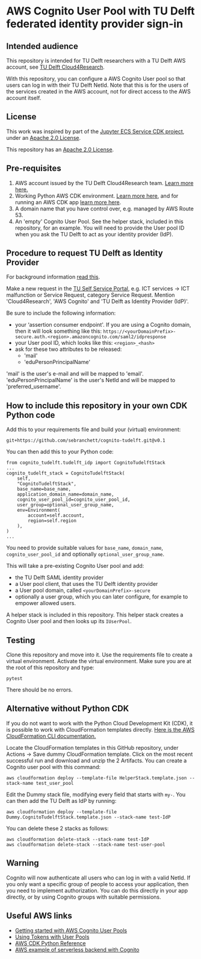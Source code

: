 # AWS Cognito User Pool with TU Delft federated identity provider sign-in

## Intended audience
This repository is intended for TU Delft researchers with a TU Delft AWS account, see [TU Delft Cloud4Research](https://tu-delft-ict-innovation.github.io/Cloud4Research/).

With this repository, you can configure a AWS Cognito User pool so that users can log in with their TU Delft NetId. Note that this is for the users of the services created in the AWS account, not for direct access to the AWS account itself.

## License
This work was inspired by part of the [Jupyter ECS Service CDK project](https://github.com/avishayil/jupyter-ecs-service), under an [Apache 2.0 License](https://github.com/avishayil/jupyter-ecs-service/blob/master/LICENSE.md).

This repository has an [Apache 2.0 License](./LICENSE).

## Pre-requisites
1) AWS account issued by the TU Delft Cloud4Research team. [Learn more here.](https://tu-delft-ict-innovation.github.io/Cloud4Research/)
2) Working Python AWS CDK environment. [Learn more here](https://docs.aws.amazon.com/cdk/v2/guide/getting_started.html#getting_started_prerequisites), and for running an AWS CDK app [learn more here](https://docs.aws.amazon.com/cdk/v2/guide/hello_world.html).
3) A domain name that you have control over, e.g. managed by AWS Route 53.
4) An 'empty' Cognito User Pool. See the helper stack, included in this repository, for an example. You will need to provide the User pool ID when you ask the TU Delft to act as your identity provider (IdP).


## Procedure to request TU Delft as Identity Provider
For background information [read this](https://docs.aws.amazon.com/cognito/latest/developerguide/cognito-user-pools-configuring-federation-with-saml-2-0-idp.html).

Make a new request in the [TU Self Service Portal](https://tudelft.topdesk.net/), e.g. ICT services -> ICT malfunction or Service Request, category Service Request. Mention 'Cloud4Research', 'AWS Cognito' and 'TU Delft as Identity Provider (IdP)'.

Be sure to include the following information:
* your ‘assertion consumer endpoint'. If you are using a Cognito domain, then it will look something like this: `https://<yourDomainPrefix>-secure.auth.<region>.amazoncognito.com/saml2/idpresponse`
* your User pool ID, which looks like this: `<region>_<hash>`
* ask for these two attributes to be released:
    * 'mail'
    * 'eduPersonPrincipalName'

'mail' is the user's e-mail and will be mapped to 'email'. 'eduPersonPrincipalName' is the user's NetId and will be mapped to 'preferred_username'.

## How to include this repository in your own CDK Python code
Add this to your requirements file and build your (virtual) environment:
```
git+https://github.com/sebranchett/cognito-tudelft.git@v0.1
```
You can then add this to your Python code:
```
from cognito_tudelft.tudelft_idp import CognitoTudelftStack
...
cognito_tudelft_stack = CognitoTudelftStack(
    self,
    "CognitoTudelftStack",
    base_name=base_name,
    application_domain_name=domain_name,
    cognito_user_pool_id=cognito_user_pool_id,
    user_group=optional_user_group_name,
    env=Environment(
        account=self.account,
        region=self.region
    ),
)
...
```
You need to provide suitable values for `base_name`, `domain_name`, `cognito_user_pool_id` and optionally `optional_user_group_name`.

This will take a pre-existing Cognito User pool and add:
* the TU Delft SAML identity provider
* a User pool client, that uses the TU Delft identity provider
* a User pool domain, called `<yourDomainPrefix>-secure`
* optionally a user group, which you can later configure, for example to empower allowed users.


A helper stack is included in this repository. This helper stack creates a Cognito User pool and then looks up its `IUserPool`.

## Testing
Clone this repository and move into it. Use the requirements file to create a virtual environment. Activate the virtual environment. Make sure you are at the root of this repository and type:
```
pytest
```
There should be no errors.

## Alternative without Python CDK
If you do not want to work with the Python Cloud Development Kit (CDK), it is possible to work with CloudFormation templates directly. [Here is the AWS CloudFormation CLI documentation.](https://awscli.amazonaws.com/v2/documentation/api/latest/reference/cloudformation/index.html#cli-aws-cloudformation)

Locate the CloudFormation templates in this GitHub repository, under Actions -> Save dummy CloudFormation template. Click on the most recent successful run and download and unzip the 2 Artifacts.
You can create a Cognito user pool with this command:
```
aws cloudformation deploy --template-file HelperStack.template.json --stack-name test_user_pool
```
Edit the Dummy stack file, modifying every field that starts with `my-`. You can then add the TU Delft as IdP by running:
```
aws cloudformation deploy --template-file Dummy.CognitoTudelftStack.template.json --stack-name test-IdP
```
You can delete these 2 stacks as follows:
```
aws cloudformation delete-stack --stack-name test-IdP
aws cloudformation delete-stack --stack-name test-user-pool
```

## Warning
Cognito will now authenticate all users who can log in with a valid NetId. If you only want a specific group of people to access your application, then you need to implement authorization. You can do this directly in your app directly, or by using Cognito groups with suitable permissions.

## Useful AWS links
* [Getting started with AWS Cognito User Pools](https://docs.aws.amazon.com/cognito/latest/developerguide/getting-started-with-cognito-user-pools.html)
* [Using Tokens with User Pools](https://docs.aws.amazon.com/cognito/latest/developerguide/amazon-cognito-user-pools-using-tokens-with-identity-providers.html)
* [AWS CDK Python Reference](https://docs.aws.amazon.com/cdk/api/v2/python/index.html#aws-cdk-python-reference)
* [AWS example of serverless backend with Cognito](https://github.com/aws-samples/aws-cdk-examples/tree/master/python/serverless-backend/)
